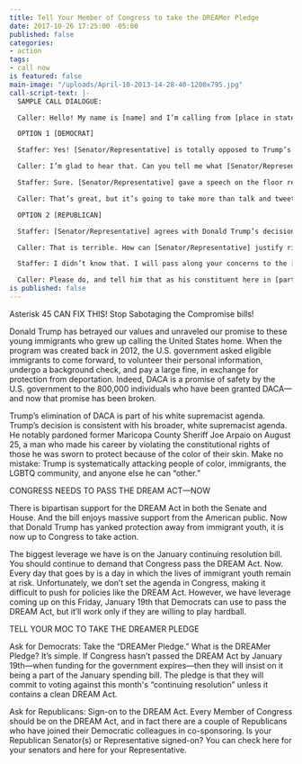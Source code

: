 ```yaml
---
title: Tell Your Member of Congress to take the DREAMer Pledge
date: 2017-10-26 17:25:00 -05:00
published: false
categories:
- action
tags:
- call now
is featured: false
main-image: "/uploads/April-10-2013-14-28-40-1200x795.jpg"
call-script-text: |-
  SAMPLE CALL DIALOGUE:

  Caller: Hello! My name is [name] and I’m calling from [place in state]. Could you please tell me what the [Senator/Representative]’s position is on Trump’s announcement that he is ending the DACA program to provide relief from deportation for 800,000 DREAMers who came to the United States as children?

  OPTION 1 [DEMOCRAT]

  Staffer: Yes! [Senator/Representative] is totally opposed to Trump’s decision to end DACA.

  Caller: I’m glad to hear that. Can you tell me what [Senator/Representative] has done so far to speak out about this?

  Staffer: Sure. [Senator/Representative] gave a speech on the floor recently that talked about the importance of DACA for immigrants and for our state’s economy. And yesterday she did an epic tweet storm.

  Caller: That’s great, but it’s going to take more than talk and tweet storms to keep 800,000 DACA recipients from falling into Trump’s deportation machine. Will the [Senator/Representative] take the “DREAMer Pledge”? The DREAMer Pledge is a commitment to do everything he/she can to pass the DREAM Act as soon as possible, but if it hasn’t passed by December that they will insist that it be included in the December government spending bill.

  OPTION 2 [REPUBLICAN]

  Staffer: [Senator/Representative] agrees with Donald Trump’s decision to end DACA.

  Caller: That is terrible. How can [Senator/Representative] justify ripping 800,000 DREAMers from their homes? Some of them arrived in the United States when they were so young, they have no other country to call home. Did you know that there are [X] DACA recipients in [State] alone, and each year they contribute [Y] in State and local taxes?

  Staffer: I didn’t know that. I will pass along your concerns to the [Senator/Representative].

  Caller: Please do, and tell him that as his constituent here in [part of State], I expect [Senator/Representative] to get on the right side of history with this issue and cosponsor the bipartisan DREAM Act. It is inhumane to tear away young people who are American in every way except on paper—and our economy would take a huge hit if they are forced to leave their jobs.
is published: false
---
```


Asterisk 45 CAN FIX THIS! Stop Sabotaging the Compromise bills!

Donald Trump has betrayed our values and unraveled our promise to these young immigrants who grew up calling the United States home. When the program was created back in 2012, the U.S. government asked eligible immigrants to come forward, to volunteer their personal information, undergo a background check, and pay a large fine, in exchange for protection from deportation. Indeed, DACA is a promise of safety by the U.S. government to the 800,000 individuals who have been granted DACA—and now that promise has been broken.

Trump’s elimination of DACA is part of his white supremacist agenda. Trump’s decision is consistent with his broader, white supremacist agenda. He notably pardoned former Maricopa County Sheriff Joe Arpaio on August 25, a man who made his career by violating the constitutional rights of those he was sworn to protect because of the color of their skin. Make no mistake: Trump is systematically attacking people of color, immigrants, the LGBTQ community, and anyone else he can “other.”

CONGRESS NEEDS TO PASS THE DREAM ACT—NOW

There is bipartisan support for the DREAM Act in both the Senate and House. And the bill enjoys massive support from the American public. Now that Donald Trump has yanked protection away from immigrant youth, it is now up to Congress to take action.

The biggest leverage we have is on the January continuing resolution bill. You should continue to demand that Congress pass the DREAM Act. Now. Every day that goes by is a day in which the lives of immigrant youth remain at risk. Unfortunately, we don’t set the agenda in Congress, making it difficult to push for policies like the DREAM Act. However, we have leverage coming up on this Friday, January 19th that Democrats can use to pass the DREAM Act, but it’ll work only if they are willing to play hardball.

TELL YOUR MOC TO TAKE THE DREAMER PLEDGE

Ask for Democrats: Take the “DREAMer Pledge.” What is the DREAMer Pledge? It’s simple. If Congress hasn’t passed the DREAM Act by January 19th—when funding for the government expires—then they will insist on it being a part of the January spending bill. The pledge is that they will commit to voting against this month's “continuing resolution” unless it contains a clean DREAM Act.

Ask for Republicans: Sign-on to the DREAM Act. Every Member of Congress should be on the DREAM Act, and in fact there are a couple of Republicans who have joined their Democratic colleagues in co-sponsoring. Is your Republican Senator(s) or Representative signed-on? You can check here for your senators and here for your Representative.